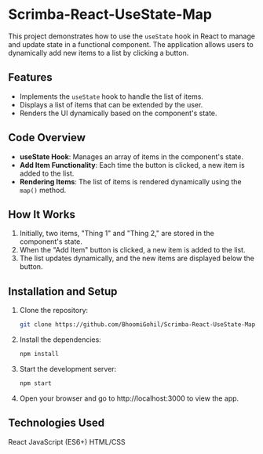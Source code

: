# Scrimba-React-UseState-Map

This project demonstrates how to use the `useState` hook in React to manage and update state in a functional component. The application allows users to dynamically add new items to a list by clicking a button.

## Features

- Implements the `useState` hook to handle the list of items.
- Displays a list of items that can be extended by the user.
- Renders the UI dynamically based on the component's state.

## Code Overview

- **useState Hook**: Manages an array of items in the component's state.
- **Add Item Functionality**: Each time the button is clicked, a new item is added to the list.
- **Rendering Items**: The list of items is rendered dynamically using the `map()` method.

## How It Works

1. Initially, two items, "Thing 1" and "Thing 2," are stored in the component's state.
2. When the "Add Item" button is clicked, a new item is added to the list.
3. The list updates dynamically, and the new items are displayed below the button.

## Installation and Setup

1. Clone the repository:

   ```bash
   git clone https://github.com/BhoomiGohil/Scrimba-React-UseState-Map.git
   ```

2. Install the dependencies:

   ```bash
   npm install
   ```

3. Start the development server:

   ```bash
   npm start
   ```

4. Open your browser and go to http://localhost:3000 to view the app.

## Technologies Used

React
JavaScript (ES6+)
HTML/CSS
